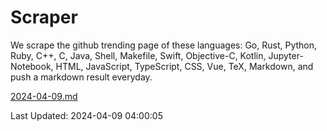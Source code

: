 # Scraper

We scrape the github trending page of these languages: Go, Rust, Python, Ruby, C++, C, Java, Shell, Makefile, Swift, Objective-C, Kotlin, Jupyter-Notebook, HTML, JavaScript, TypeScript, CSS, Vue, TeX, Markdown, and push a markdown result everyday.

[2024-04-09.md](https://github.com/yangwenmai/github-trending-backup/blob/master/2024-04-09.md)

Last Updated: 2024-04-09 04:00:05